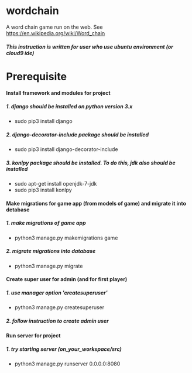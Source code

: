 # wordchain
A word chain game run on the web. See https://en.wikipedia.org/wiki/Word_chain

##### This instruction is written for user who use ubuntu environment (or cloud9 ide)

# Prerequisite
#### Install framework and modules for project
##### 1. django should be installed on python version 3.x
  * sudo pip3 install django

##### 2. django-decorator-include package should be installed
  * sudo pip3 install django-decorator-include

##### 3. konlpy package should be installed. To do this, jdk also should be installed
  * sudo apt-get install openjdk-7-jdk
  * sudo pip3 install konlpy

#### Make migrations for game app (from models of game) and migrate it into detabase
##### 1. make migrations of game app
  * python3 manage.py makemigrations game

##### 2. migrate migrations into database
  * python3 manage.py migrate

#### Create super user for admin (and for first player)
##### 1. use manager option 'createsuperuser'
  * python3 manage.py createsuperuser

##### 2. follow instruction to create admin user

#### Run server for project
##### 1. try starting server (on_your_workspace/src)
  * python3 manage.py runserver 0.0.0.0:8080
